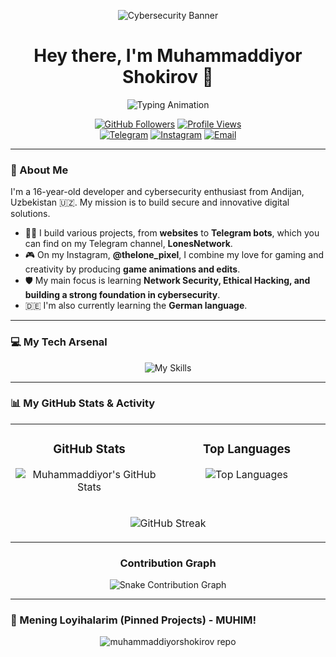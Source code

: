 <p align="center">
  <img src="https://media.giphy.com/media/v1.Y2lkPTc5MGI3NjExNGk1cGtycnY4d2V2eTBibGJvZDRyN3dya2N6ajJlbGJ2ZDNmNTB6biZlcD12MV9pbnRlcm5hbF9naWZfYnlfaWQmY3Q9Zw/L1R1tvI9svkIWwpY2E/giphy.gif" alt="Cybersecurity Banner"/>
</p>

<div id="header" align="center">
  <h1 align="center">Hey there, I'm Muhammaddiyor Shokirov 👋</h1>
  <img src="https://readme-typing-svg.herokuapp.com?font=Fira+Code&size=20&pause=1000&color=00FF00&center=true&vCenter=true&width=550&lines=Cybersecurity+Specialist+in+the+making;Full-Stack+Web+%26+Bot+Developer;Creative+Gaming+Content+Creator;Passionate+about+Linux+and+Open-Source" alt="Typing Animation" />
</div>

<p align="center">
  <a href="https://github.com/muhammaddiyorshokirov?tab=followers"><img src="https://img.shields.io/github/followers/muhammaddiyorshokirov?label=Followers&style=social" alt="GitHub Followers"></a>
  <a href="https://komarev.com/ghpvc/?username=muhammaddiyorshokirov"><img src="https://komarev.com/ghpvc/?username=muhammaddiyorshokirov&label=Profile%20Views&color=blueviolet&style=flat-square" alt="Profile Views"/></a>
  <br>
  <a href="https://t.me/LonesNetwork" target="_blank"><img src="https://img.shields.io/badge/Telegram-LonesNetwork-2CA5E0?style=for-the-badge&logo=telegram&logoColor=white" alt="Telegram"></a>
  <a href="https://www.instagram.com/thelone_pixel/" target="_blank"><img src="https://img.shields.io/badge/Instagram-@thelone_pixel-E4405F?style=for-the-badge&logo=instagram&logoColor=white" alt="Instagram"></a>
  <a href="mailto:muhammaddiyor.shokirov@mail.ru"><img src="https://img.shields.io/badge/Email-Contact_Me-0078D4?style=for-the-badge&logo=microsoft-outlook&logoColor=white" alt="Email"></a>
</p>

---

### 🚀 About Me
I'm a 16-year-old developer and cybersecurity enthusiast from Andijan, Uzbekistan 🇺🇿. My mission is to build secure and innovative digital solutions.

- 👨‍💻 I build various projects, from **websites** to **Telegram bots**, which you can find on my Telegram channel, **LonesNetwork**.
- 🎮 On my Instagram, **@thelone_pixel**, I combine my love for gaming and creativity by producing **game animations and edits**.
- 🛡️ My main focus is learning **Network Security, Ethical Hacking, and building a strong foundation in cybersecurity**.
- 🇩🇪 I'm also currently learning the **German language**.

---

### 💻 My Tech Arsenal
<p align="center">
    <img src="https://skillicons.dev/icons?i=python,js,html,css,react,nodejs,linux,docker,git,nginx,bash&perline=6" alt="My Skills"/>
</p>

---

### 📊 My GitHub Stats & Activity

<table width="100%">
  <tr>
    <td width="50%" valign="top">
      <h3 align="center">GitHub Stats</h3>
      <p align="center">
        <img src="https://github-readme-stats.vercel.app/api?username=muhammaddiyorshokirov&show_icons=true&theme=dracula&icon_color=8BE9FD&hide_border=true&count_private=true" alt="Muhammaddiyor's GitHub Stats" />
      </p>
    </td>
    <td width="50%" valign="top">
      <h3 align="center">Top Languages</h3>
      <p align="center">
        <img src="https://github-readme-stats.vercel.app/api/top-langs/?username=muhammaddiyorshokirov&layout=compact&theme=dracula&hide_border=true" alt="Top Languages" />
      </p>
    </td>
  </tr>
  <tr>
    <td colspan="2">
      <p align="center">
        <img src="https://github-readme-streak-stats.herokuapp.com/?user=muhammaddiyorshokirov&theme=dracula&hide_border=true" alt="GitHub Streak" />
      </p>
    </td>
  </tr>
</table>

<h3 align="center">Contribution Graph</h3>
<div align="center">
  <img src="https://github.com/muhammaddiyorshokirov/muhammaddiyorshokirov/blob/output/github-contribution-grid-snake.svg" alt="Snake Contribution Graph"/>
</div>

---

### 📌 Mening Loyihalarim (Pinned Projects) - MUHIM!

<div align="center">
  <img src="https://github-readme-stats.vercel.app/api/pin/?username=muhammaddiyorshokirov&repo=muhammaddiyorshokirov&theme=dracula&show_owner=true" alt="muhammaddiyorshokirov repo" />

  </div>
